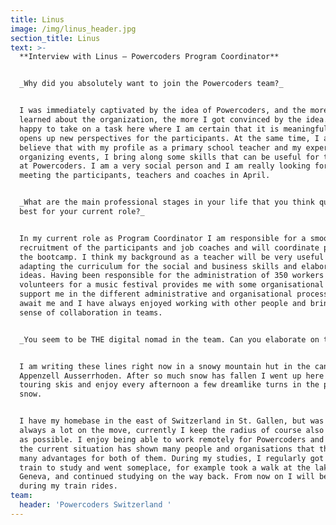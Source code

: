 ```yaml
---
title: Linus
image: /img/linus_header.jpg
section_title: Linus
text: >-
  **Interview with Linus – Powercoders Program Coordinator** 


  _Why did you absolutely want to join the Powercoders team?_


  I was immediately captivated by the idea of Powercoders, and the more I
  learned about the organization, the more I got convinced by the idea. I am
  happy to take on a task here where I am certain that it is meaningful and
  opens up new perspectives for the participants. At the same time, I also
  believe that with my profile as a primary school teacher and my experience in
  organizing events, I bring along some skills that can be useful for the work
  at Powercoders. I am a very social person and I am really looking forward to
  meeting the participants, teachers and coaches in April.


  _What are the main professional stages in your life that you think qualify you
  best for your current role?_


  In my current role as Program Coordinator I am responsible for a smooth
  recruitment of the participants and job coaches and will coordinate parts of
  the bootcamp. I think my background as a teacher will be very useful in
  adapting the curriculum for the social and business skills and elaborating new
  ideas. Having been responsible for the administration of 350 workers and
  volunteers for a music festival provides me with some organisational skills to
  support me in the different administrative and organisational processes that
  await me and I have always enjoyed working with other people and bring a good
  sense of collaboration in teams.


  _You seem to be THE digital nomad in the team. Can you elaborate on that?_ 


  I am writing these lines right now in a snowy mountain hut in the canton of
  Appenzell Ausserrhoden. After so much snow has fallen I went up here with my
  touring skis and enjoy every afternoon a few dreamlike turns in the powder
  snow.


  I have my homebase in the east of Switzerland in St. Gallen, but was and am
  always a lot on the move, currently I keep the radius of course also as small
  as possible. I enjoy being able to work remotely for Powercoders and I think
  the current situation has shown many people and organisations that this offers
  many advantages for both of them. During my studies, I regularly got on the
  train to study and went someplace, for example took a walk at the lake of
  Geneva, and continued studying on the way back. From now on I will be working
  during my train rides.
team:
  header: 'Powercoders Switzerland '
---
```


